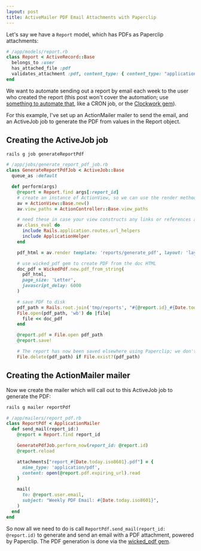 ```yaml
---
layout: post
title: ActiveMailer PDF Email Attachments with Paperclip
---
```


Let's say we have a ```Report``` model, which has PDFs as Paperclip attachments:

``` ruby
# /app/models/report.rb
class Report < ActiveRecord::Base
  belongs_to :user
  has_attached_file :pdf
  validates_attachment :pdf, content_type: { content_type: "application/pdf" }
end
```

We want to automate sending out a report by email each week to the user who created the report (this post won't cover the automation; use [something to automate that](https://www.ruby-toolbox.com/categories/scheduling), like a CRON job, or the [Clockwork gem](https://github.com/tomykaira/clockwork)).

For this example, I've set up an ActionMailer mailer to send the email, and an ActiveJob job to generate the PDF from values in the Report object.

## Creating the ActiveJob job

``` ruby
rails g job generateReportPdf
```

``` ruby
# /app/jobs/generate_report_pdf_job.rb
class GenerateReportPdfJob < ActiveJob::Base
  queue_as :default

  def perform(args)
    @report = Report.find args[:report_id]
    # create an instance of ActionView, so we can use the render method outside of a controller
    av = ActionView::Base.new()
    av.view_paths = ActionController::Base.view_paths

    # need these in case your view constructs any links or references any helper methods.
    av.class_eval do
      include Rails.application.routes.url_helpers
      include ApplicationHelper
    end

    pdf_html = av.render template: 'reports/generate_pdf', layout: 'layouts/pdf', locals: {report: @report}

    # use wicked_pdf gem to create PDF from the doc HTML
    doc_pdf = WickedPdf.new.pdf_from_string(
      pdf_html,
      page_size: 'Letter',
      javascript_delay: 6000
    )

    # save PDF to disk
    pdf_path = Rails.root.join('tmp/reports', "#{@report.id}_#{Date.today.iso8601}.pdf")
    File.open(pdf_path, 'wb') do |file|
      file << doc_pdf
    end

    @report.pdf = File.open pdf_path
    @report.save!

    # The report has now been saved elsewhere using Paperclip; we don't need to store it locally
    File.delete(pdf_path) if File.exist?(pdf_path)
```

## Creating the ActionMailer mailer

Now we create the mailer which will call out to this ActiveJob job to generate the PDF:

``` ruby
rails g mailer reportPdf
```

``` ruby
# /app/mailers/report_pdf.rb
class ReportPdf < ApplicationMailer
  def send_mail(report_id:)
    @report = Report.find report_id

    GeneratePdfJob.perform_now(report_id: @report.id)
    @report.reload

    attachments["report_#{Date.today.iso8601}.pdf"] = {
      mime_type: 'application/pdf',
      content: open(@report.pdf.expiring_url).read
    }

    mail(
      to: @report.user.email,
      subject: "Weekly PDF Email: #{Date.today.iso8601}",
    )
  end
end
```

So now all we need to do is call ```ReportPdf.send_mail(report_id: @report.id)``` to generate and send an email with a PDF attachment, powered by Paperclip. The PDF generation is done via the [wicked_pdf gem](https://github.com/mileszs/wicked_pdf).